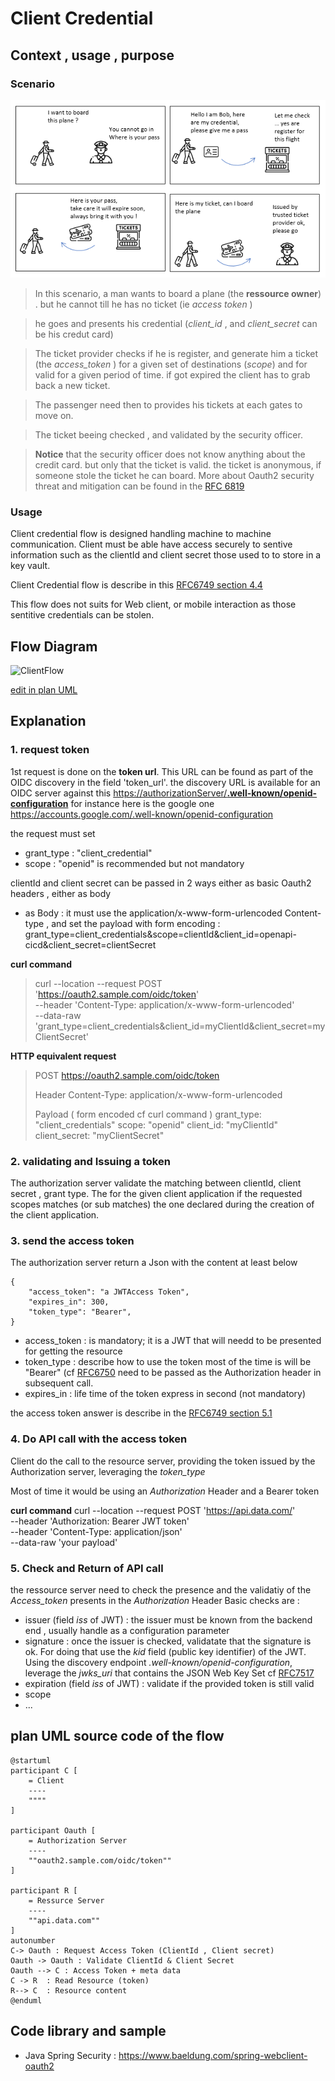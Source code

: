 
# Client Credential


## Context , usage , purpose 

### Scenario 

![buildingblocks http](comicsClientCredential.png)

> In this scenario, a man wants to board a plane (the **ressource owner**) . but he cannot till he has no ticket (ie *access token* ) 

> he goes and presents his credential (*client_id*  , and *client_secret* can be his credut card)

> The ticket provider checks if he is register, and generate him a ticket (the *access_token* ) for a given set of destinations (*scope*) and for valid for a given period of time. if got expired the client has to grab back a new ticket. 

> The passenger need then to provides his tickets at each gates to move on.

> The ticket beeing checked , and validated by the security officer.

> **Notice**  that the security officer does not know anything about the credit card. but only that the ticket is valid. the ticket is anonymous, if someone stole the ticket he can board. More about Oauth2 security threat and mitigation can be found in the [RFC 6819](https://datatracker.ietf.org/doc/html/rfc6819)



### Usage 

Client credential flow is designed handling machine to machine communication. 
Client must be able have access securely to sentive information such as the clientId and client secret 
those used to to store in a key vault. 

Client Credential flow is describe in this [RFC6749 section 4.4](https://datatracker.ietf.org/doc/html/rfc6749#section-4.4)

This flow does not suits for Web client, or mobile interaction as those sentitive credentials can be stolen. 



## Flow Diagram 

![ClientFlow](https://www.plantuml.com/plantuml/png/TOzDImCn48Rl-HM31sdHjk2neBJav4dOYXVnC2O31lEn9XCF_dedsNQnYdFP3SdplFFk2cFc6hmQvUkC6p4oQ7XM87CBsZkAt0yhcVvp8QDUr1dnW9NVPcelXvJT5x9B4GwKFod_TgH6tAmBXj7JsgImISwQ3QTtYd_zm-mUg9IQ3VsZnT6jBJ8sOzT8J8erlCfJlRexBheLpKUbmh0tHeJms69XCTMzjt1zR0w5J2PUgedx8NX2xoI8O6OkJyoXCoT460tRyw0h2CG8mYCetRG3zANGjeAf5rnmUxjKmwIG-_dAfCYIf7OKRGt-6m00)

[edit in plan UML](https://www.plantuml.com/plantuml/png/TOzDImCn48Rl-HM31sdHjk2neBJav4dOYXVnC2O31lEn9XCF_dedsNQnYdFP3SdplFFk2cFc6hmQvUkC6p4oQ7XM87CBsZkAt0yhcVvp8QDUr1dnW9NVPcelXvJT5x9B4GwKFod_TgH6tAmBXj7JsgImISwQ3QTtYd_zm-mUg9IQ3VsZnT6jBJ8sOzT8J8erlCfJlRexBheLpKUbmh0tHeJms69XCTMzjt1zR0w5J2PUgedx8NX2xoI8O6OkJyoXCoT460tRyw0h2CG8mYCetRG3zANGjeAf5rnmUxjKmwIG-_dAfCYIf7OKRGt-6m00)


## Explanation 

### 1. request token 
1st request is done on the **token url**. This URL can be found as part of the OIDC discovery in the field 'token_url'. 
the discovery URL is available for an OIDC server against this [https://authorizationServer/**.well-known/openid-configuration**]() for instance here is the google one 
https://accounts.google.com/.well-known/openid-configuration 

the request must set 
   - grant_type : "client_credential"
   - scope : "openid" is recommended but not mandatory

clientId and client secret can be passed in 2 ways either as basic Oauth2 headers , either as body 

   - as Body : it must use the application/x-www-form-urlencoded Content-type , and set the payload with form encoding : grant_type=client_credentials&scope=clientId&client_id=openapi-cicd&client_secret=clientSecret

**curl command**

> curl --location --request POST 'https://oauth2.sample.com/oidc/token' \
> --header 'Content-Type: application/x-www-form-urlencoded' \
> --data-raw 'grant_type=client_credentials&client_id=myClientId&client_secret=myClientSecret'

**HTTP equivalent request**

> POST https://oauth2.sample.com/oidc/token
> 
> Header
> Content-Type: application/x-www-form-urlencoded
>
> Payload ( form encoded cf curl command ) 
> grant_type: "client_credentials"
> scope: "openid"
> client_id: "myClientId"
> client_secret: "myClientSecret"

### 2. validating and Issuing a token 

The authorization server validate the matching between clientId, client secret , grant type. The for the given client application if the requested scopes matches (or sub matches) the one declared during the creation of the client application. 

### 3. send the access token

The authorization server return a Json with the content at least below 

```
{
	"access_token": "a JWTAccess Token",
	"expires_in": 300,
	"token_type": "Bearer",
}
```

   - access_token : is mandatory; it is a JWT that will needd to be presented for getting the resource
   - token_type : describe how to use the token most of the time is will be "Bearer" (cf [RFC6750](https://datatracker.ietf.org/doc/html/rfc6750) need to be passed as the Authorization header in subsequent call.
   - expires_in   : life time of the token express in second (not mandatory)  

the access token answer is describe in the [RFC6749 section 5.1](https://datatracker.ietf.org/doc/html/rfc6749#section-5.1)

### 4. Do API call with the access token

Client do the call to the resource server, providing the token issued by the Authorization server, leveraging the *token_type*

Most of time it would be using an *Authorization* Header and a Bearer token 

**curl command**
curl --location --request POST 'https://api.data.com/' \
--header 'Authorization: Bearer JWT token' \
--header 'Content-Type: application/json' \
--data-raw 'your payload'

### 5. Check and Return of API call

the ressource server need to check the presence and the validatiy of the *Access_token* presents in the *Authorization* Header 
Basic checks are : 

* issuer (field *iss* of JWT) : the issuer must be known from the backend end , usually handle as a configuration parameter 
* signature : once the issuer is checked, validatate that the signature is ok. For doing that use the *kid* field (public key identifier) of the JWT. Using the discovery endpoint *.well-known/openid-configuration*, leverage the *jwks_uri* that contains the JSON Web Key Set cf [RFC7517](https://datatracker.ietf.org/doc/html/rfc7517)
* expiration (field *iss* of JWT) : validate if the provided token is still valid 
* scope 
* ...


## plan UML source code of the flow

```
@startuml
participant C [
    = Client
    ----
    """"
]

participant Oauth [
    = Authorization Server
    ----
    ""oauth2.sample.com/oidc/token""
]

participant R [
    = Ressurce Server
    ----
    ""api.data.com""
]
autonumber
C-> Oauth : Request Access Token (ClientId , Client secret)
Oauth -> Oauth : Validate ClientId & Client Secret
Oauth --> C : Access Token + meta data 
C -> R  : Read Resource (token)
R--> C  : Resource content
@enduml

```

## Code library and sample

* Java Spring Security : https://www.baeldung.com/spring-webclient-oauth2 






